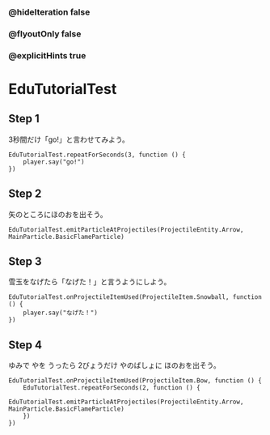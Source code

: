 ### @hideIteration false
### @flyoutOnly false
### @explicitHints true

# EduTutorialTest

## Step 1

3秒間だけ「go!」と言わせてみよう。

```block
EduTutorialTest.repeatForSeconds(3, function () {
    player.say("go!")
})
```

## Step 2

矢のところにほのおを出そう。

```block
EduTutorialTest.emitParticleAtProjectiles(ProjectileEntity.Arrow, MainParticle.BasicFlameParticle)
```

## Step 3

雪玉をなげたら「なげた！」と言うようにしよう。

```block
EduTutorialTest.onProjectileItemUsed(ProjectileItem.Snowball, function () {
    player.say("なげた！")
})
```

## Step 4

ゆみで やを うったら 2びょうだけ やのばしょに ほのおを出そう。

```block
EduTutorialTest.onProjectileItemUsed(ProjectileItem.Bow, function () {
    EduTutorialTest.repeatForSeconds(2, function () {
        EduTutorialTest.emitParticleAtProjectiles(ProjectileEntity.Arrow, MainParticle.BasicFlameParticle)
    })
})
```
